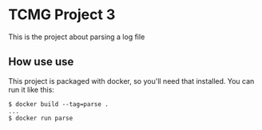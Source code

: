 # TCMG Project 3

This is the project about parsing a log file

## How use use
This project is packaged with docker, so you'll need that installed. You can run it like this:
```
$ docker build --tag=parse .
...
$ docker run parse
```
